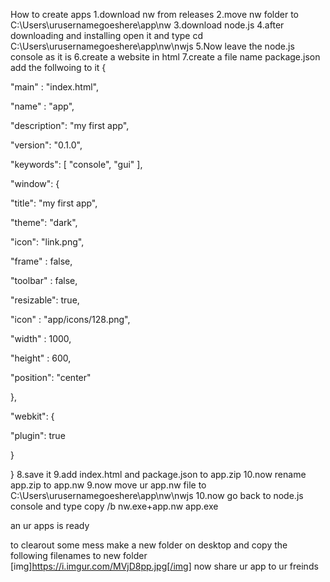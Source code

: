 How to create apps
1.download nw from releases
2.move nw folder to C:\Users\urusernamegoeshere\app\nw
3.download node.js
4.after downloading and installing open it and type cd C:\Users\urusernamegoeshere\app\nw\nwjs
5.Now leave the node.js console as it is
6.create a website in html
7.create a file name package.json
add the follwoing to it
{
  
"main"  : "index.html",
  
"name"  : "app",
  
"description": "my first app",
  
"version": "0.1.0",
  
"keywords": [ "console", "gui" ],
  
"window": {
      
"title": "my first app",
	  
"theme": "dark",
      
"icon": "link.png",
	  
"frame" : false,
	  
"toolbar" : false,
	  
"resizable": true,
      
"icon"    : "app/icons/128.png",
      
"width"   : 1000,
     
 "height"  : 600,
      
"position": "center"
  
},
  
"webkit": 
{
    
"plugin": true
  
}

}
8.save it
9.add index.html and package.json to app.zip
10.now rename app.zip to app.nw
9.now move ur app.nw file to C:\Users\urusernamegoeshere\app\nw\nwjs
10.now go back to node.js console and type copy /b nw.exe+app.nw app.exe

an ur apps is ready

to clearout some mess make a new folder on desktop
and copy the following filenames to new folder
[img]https://i.imgur.com/MVjD8pp.jpg[/img]
now share ur app to ur freinds
